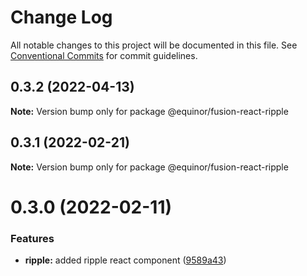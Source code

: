 # Change Log

All notable changes to this project will be documented in this file.
See [Conventional Commits](https://conventionalcommits.org) for commit guidelines.

## 0.3.2 (2022-04-13)

**Note:** Version bump only for package @equinor/fusion-react-ripple





## 0.3.1 (2022-02-21)

**Note:** Version bump only for package @equinor/fusion-react-ripple





# 0.3.0 (2022-02-11)


### Features

* **ripple:** added ripple react component ([9589a43](https://github.com/equinor/fusion-react-components/commit/9589a43be4c5d2ddc0467f3079d6f40f53aa95e6))
